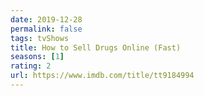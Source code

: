 ```yaml
---
date: 2019-12-28
permalink: false
tags: tvShows
title: How to Sell Drugs Online (Fast)
seasons: [1]
rating: 2
url: https://www.imdb.com/title/tt9184994
---
```


